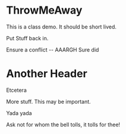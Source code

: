 # ThrowMeAway
This is a class demo. It should be short lived.

Put Stuff back in.

Ensure a conflict -- AAARGH Sure did

# Another Header

Etcetera

More stuff. This may be important.

Yada yada

Ask not for whom the bell tolls, it tolls for thee!

